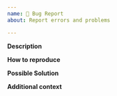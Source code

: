 ```yaml
---
name: 🐛 Bug Report
about: Report errors and problems

---
```


**Description**  
<!-- A clear and concise description of the problem. -->

**How to reproduce**  
<!-- Code and/or config needed to reproduce the problem.  -->

**Possible Solution**  
<!--- Optional: only if you have suggestions on a fix/reason for the bug -->

**Additional context**  
<!-- Optional: any other context about the problem: log messages, screenshots, etc. -->
